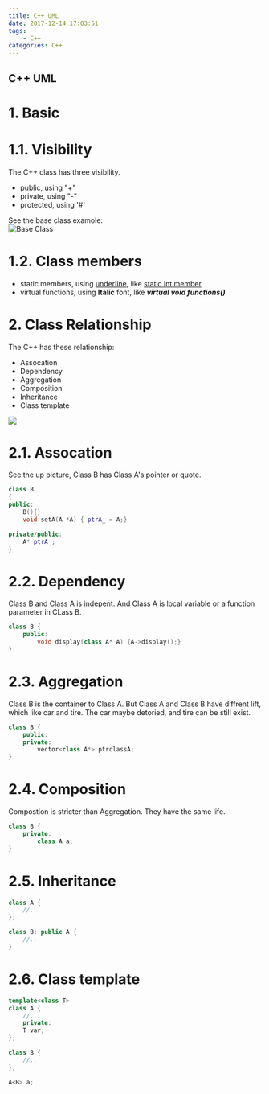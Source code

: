 ```yaml
---
title: C++_UML
date: 2017-12-14 17:03:51
tags:
	- C++
categories: C++	
---
```


C++ UML
---
# 1. Basic 
# 1.1. Visibility
The C++ class has three visibility. 

- public, using "+"  
- private, using "-"  
- protected, using '#'  

See the base class examole:  
![Base Class](https://raw.githubusercontent.com/JShell07/jshell07.github.io/master/images/C%2B%2B/C%2B%2B_BaseClass.png)

<!-- more -->
# 1.2. Class members
- static members, using <u>underline</u>, like <u>static int member</u>
- virtual functions, using **Italic** font, like ***virtual void functions()***

# 2. Class Relationship
The C++ has these relationship:

- Assocation 
- Dependency
- Aggregation
- Composition 
- Inheritance
- Class template  

![](https://raw.githubusercontent.com/JShell07/jshell07.github.io/master/images/C%2B%2B/C%2B%2B_ClassRelationship.png)

# 2.1. Assocation 
See the up picture, Class B has Class A's pointer or quote.
``` c++
class B
{
public:
    B(){}
    void setA(A *A) { ptrA_ = A;}

private/public:
    A* ptrA_; 
}
```
# 2.2. Dependency
Class B and Class A is indepent. And Class A is local variable or a function parameter in CLass B.
``` c++
class B {
	public:
		void display(class A* A) {A->display();}
}
```
# 2.3. Aggregation
Class B is the container to Class A. But Class A and Class B have diffrent lift, which like car and tire. The car maybe detoried, and tire can be still exist.
``` c++
class B {
	public:
	private:
		vector<class A*> ptrclassA;
}
```
# 2.4. Composition 
Compostion is stricter than Aggregation. They have the same life.
``` c++
class B {
	private:
		class A a;
}
```
# 2.5. Inheritance

``` c++
class A {
	//..	
};

class B: public A {
	//..
}
```

# 2.6. Class template

``` c++
template<class T>
class A {
	//...
	private:
	T var;
};

class B {
	//..
};

A<B> a;
```
